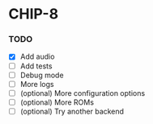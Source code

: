 # CHIP-8

### TODO

- [x] Add audio
- [ ] Add tests
- [ ] Debug mode
- [ ] More logs
- [ ] (optional) More configuration options
- [ ] (optional) More ROMs
- [ ] (optional) Try another backend
